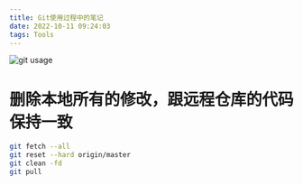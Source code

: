 ```yaml
---
title: Git使用过程中的笔记 
date: 2022-10-11 09:24:03
tags: Tools
---
```

![git usage](https://s2.loli.net/2023/04/03/Y5g8TqKika4sJxM.png)

# 删除本地所有的修改，跟远程仓库的代码保持一致
```bash
git fetch --all
git reset --hard origin/master
git clean -fd
git pull
```
